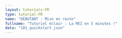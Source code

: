 ```yaml
---
layout: tutorials-FR
type: tutorial-FR
name: "DÉBUTANT : Mise en route"
fullname: "Tutoriel éclair : La MEI en 5 minutes !"
data: "101_quickstart.json"
---
```

